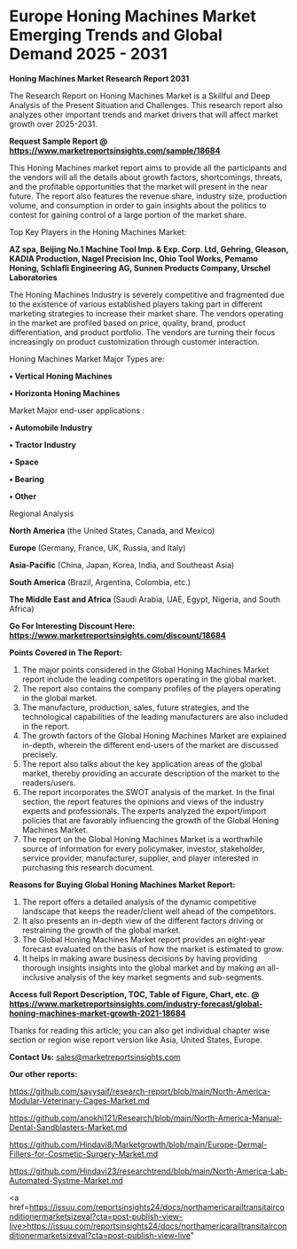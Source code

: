 # Europe Honing Machines Market Emerging Trends and Global Demand 2025 - 2031

<strong>Honing Machines Market Research Report 2031</strong>

The Research Report on Honing Machines Market is a Skillful and Deep Analysis of the Present Situation and Challenges. This research report also analyzes other important trends and market drivers that will affect market growth over 2025-2031.

<strong>Request Sample Report @ <a href=https://www.marketreportsinsights.com/sample/18684>https://www.marketreportsinsights.com/sample/18684</a></strong>

This Honing Machines market report aims to provide all the participants and the vendors will all the details about growth factors, shortcomings, threats, and the profitable opportunities that the market will present in the near future. The report also features the revenue share, industry size, production volume, and consumption in order to gain insights about the politics to contest for gaining control of a large portion of the market share.

Top Key Players in the Honing Machines Market:

<strong>AZ spa, Beijing No.1 Machine Tool Imp. & Exp. Corp. Ltd, Gehring, Gleason, KADIA Production, Nagel Precision Inc, Ohio Tool Works, Pemamo Honing, Schlafli Engineering AG, Sunnen Products Company, Urschel Laboratories</strong>

The Honing Machines Industry is severely competitive and fragmented due to the existence of various established players taking part in different marketing strategies to increase their market share. The vendors operating in the market are profiled based on price, quality, brand, product differentiation, and product portfolio. The vendors are turning their focus increasingly on product customization through customer interaction.

Honing Machines Market Major Types are:

<strong>• Vertical Honing Machines

• Horizonta Honing Machines</strong>

Market Major end-user applications :

<strong>• Automobile Industry

• Tractor Industry

• Space

• Bearing

• Other</strong>

Regional Analysis

</u><strong><b>North America</b></strong> (the United States, Canada, and Mexico)

<strong><b>Europe </b></strong>(Germany, France, UK, Russia, and Italy)

<strong><b>Asia-Pacific</b></strong> (China, Japan, Korea, India, and Southeast Asia)

<strong><b>South America</b></strong> (Brazil, Argentina, Colombia, etc.)

<strong><b>The Middle East and Africa</b></strong> (Saudi Arabia, UAE, Egypt, Nigeria, and South Africa)

<strong>Go For Interesting Discount Here: <a href=https://www.marketreportsinsights.com/discount/18684>https://www.marketreportsinsights.com/discount/18684</a></strong>

<strong>Points Covered in The Report:</strong>
<ol>
  <li>The major points considered in the Global Honing Machines Market report include the leading competitors operating in the global market.</li>
  <li>The report also contains the company profiles of the players operating in the global market.</li>
  <li>The manufacture, production, sales, future strategies, and the technological capabilities of the leading manufacturers are also included in the report.</li>
  <li>The growth factors of the Global Honing Machines Market are explained in-depth, wherein the different end-users of the market are discussed precisely.</li>
  <li>The report also talks about the key application areas of the global market, thereby providing an accurate description of the market to the readers/users.</li>
  <li>The report incorporates the SWOT analysis of the market. In the final section, the report features the opinions and views of the industry experts and professionals. The experts analyzed the export/import policies that are favorably influencing the growth of the Global Honing Machines Market.</li>
  <li>The report on the Global Honing Machines Market is a worthwhile source of information for every policymaker, investor, stakeholder, service provider, manufacturer, supplier, and player interested in purchasing this research document.</li>
</ol>
<strong>Reasons for Buying Global Honing Machines Market Report:</strong>

<ol>
  <li>The report offers a detailed analysis of the dynamic competitive landscape that keeps the reader/client well ahead of the competitors.</li>
  <li>It also presents an in-depth view of the different factors driving or restraining the growth of the global market.</li>
  <li>The Global Honing Machines Market report provides an eight-year forecast evaluated on the basis of how the market is estimated to grow.</li>
  <li>It helps in making aware business decisions by having providing thorough insights insights into the global market and by making an all-inclusive analysis of the key market segments and sub-segments.</li>
</ol>
<strong>Access full Report Description, TOC, Table of Figure, Chart, etc. @ <a href=https://www.marketreportsinsights.com/industry-forecast/global-honing-machines-market-growth-2021-18684>https://www.marketreportsinsights.com/industry-forecast/global-honing-machines-market-growth-2021-18684</a></strong>


Thanks for reading this article; you can also get individual chapter wise section or region wise report version like Asia, United States, Europe.

<strong>Contact Us:</strong>
sales@marketreportsinsights.com

<strong>Our other reports:</strong>

<a href=https://github.com/sayysaif/research-report/blob/main/North-America-Modular-Veterinary-Cages-Market.md>https://github.com/sayysaif/research-report/blob/main/North-America-Modular-Veterinary-Cages-Market.md</a>

<a href=https://github.com/anokhi121/Research/blob/main/North-America-Manual-Dental-Sandblasters-Market.md>https://github.com/anokhi121/Research/blob/main/North-America-Manual-Dental-Sandblasters-Market.md</a>

<a href=https://github.com/Hindavi8/Marketgrowth/blob/main/Europe-Dermal-Fillers-for-Cosmetic-Surgery-Market.md>https://github.com/Hindavi8/Marketgrowth/blob/main/Europe-Dermal-Fillers-for-Cosmetic-Surgery-Market.md</a>

<a href=https://github.com/Hindavi23/researchtrend/blob/main/North-America-Lab-Automated-Systme-Market.md>https://github.com/Hindavi23/researchtrend/blob/main/North-America-Lab-Automated-Systme-Market.md</a>

<a href=https://issuu.com/reportsinsights24/docs/northamericarailtransitairconditionermarketsizeval?cta=post-publish-view-live>https://issuu.com/reportsinsights24/docs/northamericarailtransitairconditionermarketsizeval?cta=post-publish-view-live</a>"

